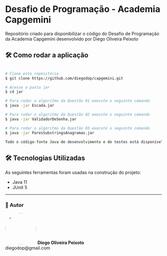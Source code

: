 # Desafio de Programação - Academia Capgemini
Repositório criado para disponibilizar o código do Desafio de Programação da Academia Capgemini desenvolvido por Diego Oliveira Peixoto

## 🛠 Como rodar a aplicação
```bash

# Clone este repositório
$ git clone https://github.com/diegodop/capgemini.git

# Acesse a pasta jar
$ cd jar

# Para rodar o algoritmo da Questão 01 execute o seguinte comando
$ java -jar Escada.jar

# Para rodar o algoritmo da Questão 02 execute o seguinte comando
$ java -jar ValidadorDeSenha.jar

# Para rodar o algoritmo da Questão 03 execute o seguinte comando
$ java -jar ParesSubstringsAnagramas.jar

Todo o código-fonte Java de desenvolvimento e de testes está disponível dentro da pasta src\questao<XX>, onde XX é o número da questão (01, 02 ou 03)

```

## 🛠 Tecnologias Utilizadas
As seguintes ferramentas foram usadas na construção do projeto:
- Java 11
- JUnit 5

---
### 🦸 Autor

<img style="border-radius: 50%;" src="https://avatars.githubusercontent.com/u/31602401?v=4" width="100px;" alt=""/>
 <b>Diego Oliveira Peixoto</b>
 <br />
 diegodop@gmail.com
